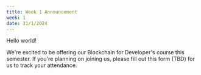 ```yaml
---
title: Week 1 Announcement
week: 1
date: 31/1/2024
---
```


Hello world!

We're excited to be offering our Blockchain for Developer's course this semester. 
If you're planning on joining us, please fill out this form (TBD) for us to track your attendance.